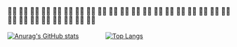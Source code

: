 ### 🙆‍♀️ 🙆‍♂️ 🙆‍♀️ 🙆‍♂️ 🙆‍♀️ 🙆‍♂️ 🙆‍♀️ 🙆‍♂️ 🙆‍♀️ 🙆‍♂️ 🙆‍♀️ 🙆‍♂️ 🙆‍♀️ 🙆‍♂️ 🙆‍♀️ 🙆‍♂️ 🙆‍♀️ 🙆‍♂️ 🙆‍♀️ 🙆‍♂️ 🙆‍♀️ 🙆‍♂️ 🙆‍♀️ 🙆‍♂️ 🙆‍♀️ 🙆‍♂️ 🙆‍♀️ 🙆‍♂️ 

[![Anurag's GitHub stats](https://github-readme-stats.vercel.app/api?username=miyakooti)](https://github.com/anuraghazra/github-readme-stats)　　　　
[![Top Langs](https://github-readme-stats.vercel.app/api/top-langs/?username=miyakooti&layout=compact)](https://github.com/anuraghazra/github-readme-stats)
